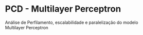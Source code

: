 # PCD - Multilayer Perceptron
Análise de Perfilamento, escalabilidade e paralelização do modelo Multilayer Perceptron
